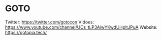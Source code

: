 # GOTO

Twitter: https://twitter.com/gotocon
Vidoes: https://www.youtube.com/channel/UCs_tLP3AiwYKwdUHpltJPuA
Website: https://gotopia.tech/